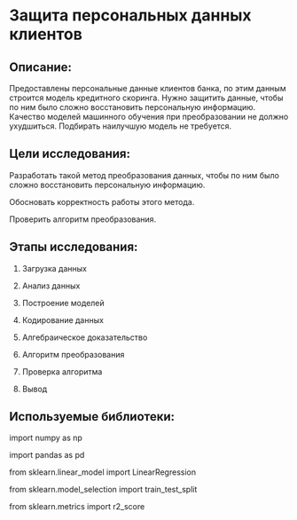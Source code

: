 # Защита персональных данных клиентов

## Описание: 

Предоставлены персональные данные клиентов банка, по этим данным строится модель кредитного скоринга.
Нужно защитить данные, чтобы по ним было сложно восстановить персональную информацию. 
Качество моделей машинного обучения при преобразовании не должно ухудшиться. 
Подбирать наилучшую модель не требуется.


## Цели исследования: 


Разработать такой метод преобразования данных, чтобы по ним было сложно восстановить персональную информацию.

Обосновать корректность работы этого метода.

Проверить алгоритм преобразования.



## Этапы исследования: 

1. Загрузка данных

2. Анализ данных

3. Построение моделей

4. Кодирование данных

5. Алгебраическое доказательство

6. Алгоритм преобразования

7. Проверка алгоритма

8. Вывод


## Используемые библиотеки:
 
import numpy as np

import pandas as pd

from sklearn.linear_model import LinearRegression

from sklearn.model_selection import train_test_split

from sklearn.metrics import r2_score
